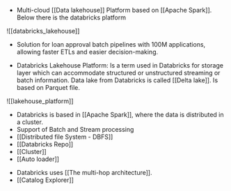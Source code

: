 * Multi-cloud [[Data lakehouse]] Platform based on [[Apache Spark]]. Below there is the databricks platform

![[databricks_lakehouse]]

+ Solution for loan approval batch pipelines with 100M applications, allowing faster ETLs and easier decision-making. 

* Databricks Lakehouse Platform: Is a term used in Databricks for storage layer which can accommodate structured or unstructured streaming or batch information. Data lake from Databricks is called [[Delta lake]]. Is based on Parquet file. 

![[lakehouse_platform]]

* Databricks is based in [[Apache Spark]], where the data is distributed in a cluster. 
* Support of Batch and Stream processing
* [[Distributed file System - DBFS]] 
* [[Databricks Repo]]
* [[Cluster]]
* [[Auto loader]]
+ Databricks uses [[The multi-hop architecture]].
+ [[Catalog Explorer]]

